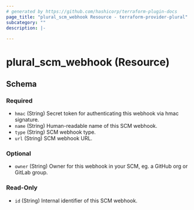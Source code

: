 ```yaml
---
# generated by https://github.com/hashicorp/terraform-plugin-docs
page_title: "plural_scm_webhook Resource - terraform-provider-plural"
subcategory: ""
description: |-
  
---
```


# plural_scm_webhook (Resource)





<!-- schema generated by tfplugindocs -->
## Schema

### Required

- `hmac` (String) Secret token for authenticating this webhook via hmac signature.
- `name` (String) Human-readable name of this SCM webhook.
- `type` (String) SCM webhook type.
- `url` (String) SCM webhook URL.

### Optional

- `owner` (String) Owner for this webhook in your SCM, eg. a GitHub org or GitLab group.

### Read-Only

- `id` (String) Internal identifier of this SCM webhook.
